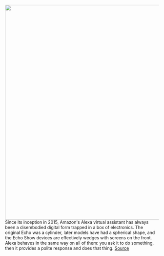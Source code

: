 <img src='https://cdn.vox-cdn.com/thumbor/gD-R-9c3MuPXdWVfLIF0sB4GpNs=/0x0:2040x1360/1200x675/filters:focal(860x685:1186x1011)/cdn.vox-cdn.com/uploads/chorus_image/image/68866686/dseifert_210219_4433_0008.0.jpg' width='700px' /><br/>
Since its inception in 2015, Amazon's Alexa virtual assistant has always been a disembodied digital form trapped in a box of electronics. The original Echo was a cylinder, later models have had a spherical shape, and the Echo Show devices are effectively wedges with screens on the front. Alexa behaves in the same way on all of them: you ask it to do something, then it provides a polite response and does that thing.
<a href='https://www.theverge.com/22297810/amazon-echo-show-10-2021-review'> Source <a/>